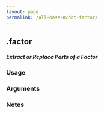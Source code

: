 ```yaml
---
layout: page
permalink: /all-base-R/dot-factor/
---
```


## __.factor__

#### _Extract or Replace Parts of a Factor_

### Usage

### Arguments

### Notes
